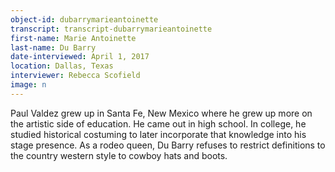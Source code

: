 ```yaml
---
object-id: dubarrymarieantoinette 
transcript: transcript-dubarrymarieantoinette
first-name: Marie Antoinette
last-name: Du Barry
date-interviewed: April 1, 2017
location: Dallas, Texas
interviewer: Rebecca Scofield
image: n
---
```

Paul Valdez grew up in Santa Fe, New Mexico where he grew up more on the artistic side of education. He came out in high school. In college, he studied historical costuming to later incorporate that knowledge into his stage presence. As a rodeo queen, Du Barry refuses to restrict definitions to the country western style to cowboy hats and boots. 
